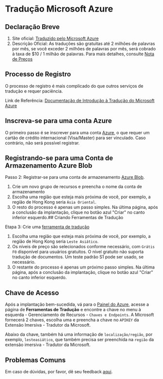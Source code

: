# Tradução Microsoft Azure

## Declaração Breve

1. Site oficial: [Traduzido pelo Microsoft Azure](https://learn.microsoft.com/en-us/azure/cognitive-services/translator/text-translation-overview)
2. Descrição Oficial: As traduções são gratuitas até 2 milhões de palavras por mês, se você exceder 2 milhões de palavras por mês, será cobrado à taxa de $10 / 1 milhão de palavras. Para mais detalhes, consulte [Nota de Preços](https://azure.microsoft.com/en-us/pricing/details/cognitive-services/translator/)

## Processo de Registro

O processo de registro é mais complicado do que outros serviços de tradução e requer paciência.

Link de Referência: [Documentação de Introdução à Tradução do Microsoft Azure](https://learn.microsoft.com/en-us/azure/cognitive-services/translator/document-translation/quickstarts/get-started-with-rest-api?pivots=programming-language-csharp)

## Inscreva-se para uma conta Azure

O primeiro passo é se inscrever para uma conta [Azure](https://azure.microsoft.com/en-us/free/cognitive-services/), o que requer um cartão de crédito internacional (Visa/Master) para ser vinculado. Caso contrário, não será possível registrar.

## Registrando-se para uma Conta de Armazenamento Azure Blob

Passo 2: Registrar-se para uma conta de armazenamento [Azure Blob](https://portal.azure.com/#create/Microsoft.StorageAccount).

1. Crie um novo grupo de recursos e preencha o nome da conta de armazenamento
2. Escolha uma região que esteja mais próxima de você, por exemplo, a região de Hong Kong seria `Ásia Oriental`.
3. O resto do processo é apenas um passo simples. Na última página, após a conclusão da implantação, clique no botão azul "Criar" no canto inferior esquerdo.## Criando Ferramentas de Tradução

Etapa 3: Crie uma [ferramenta de tradução](https://portal.azure.com/#create/Microsoft.CognitiveServicesTextTranslation)

1. Escolha uma região que esteja mais próxima de você, por exemplo, a região de Hong Kong seria `Leste Asiático`.
2. Os níveis de preço são selecionados conforme necessário, com `Grátis F0` disponível para usuários gratuitos. O nível gratuito não suporta tradução de documentos. Um teste padrão S1 pode ser usado, se necessário.
3. O restante do processo é apenas um próximo passo simples. Na última página, após a conclusão da implantação, clique no botão azul "Criar" no canto inferior esquerdo.

## Chave de Acesso

Após a implantação bem-sucedida, vá para o [Painel do Azure](https://portal.azure.com/#home), acesse a página de **Ferramentas de Tradução** e encontre a chave no menu à esquerda - Gerenciamento de Recursos - `Chaves e Endpoints`. A Microsoft fornecerá 2 chaves, escolha uma e preencha a chave no `APIKEY` da Extensão Imersiva - Tradutor da Microsoft.

Abaixo da chave, também há uma informação de `localização/região`, por exemplo, `lesteasiático`, que também precisa ser preenchida na `região` da extensão imersiva - Tradutor da Microsoft.

## Problemas Comuns

Em caso de dúvidas, por favor, dê seu feedback [aqui](https://github.com/immersive-translate/immersive-translate/issues/137).